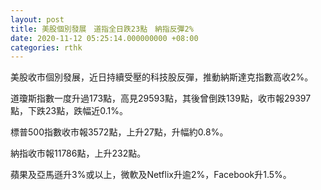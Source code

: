 ```yaml
---
layout: post
title: 美股個別發展　道指全日跌23點　納指反彈2%
date: 2020-11-12 05:25:14.000000000 +08:00
categories: rthk
---
```


美股收市個別發展，近日持續受壓的科技股反彈，推動納斯達克指數高收2%。

道瓊斯指數一度升過173點，高見29593點，其後曾倒跌139點，收市報29397點，下跌23點，跌幅近0.1%。

標普500指數收市報3572點，上升27點，升幅約0.8%。

納指收市報11786點，上升232點。

蘋果及亞馬遜升3%或以上，微軟及Netflix升逾2%，Facebook升1.5%。
